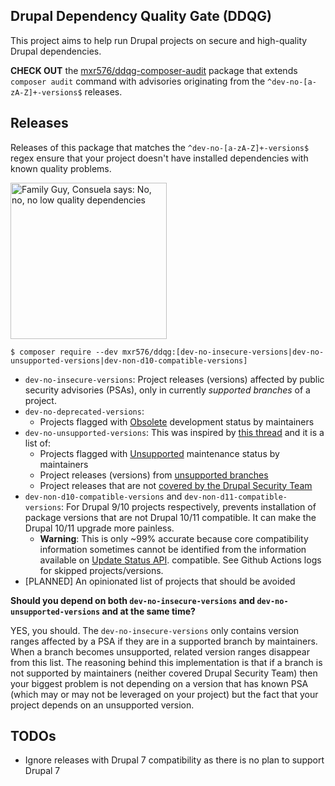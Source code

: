 Drupal Dependency Quality Gate (DDQG)
---

This project aims to help run Drupal projects on secure and high-quality Drupal dependencies.

**CHECK OUT** the [mxr576/ddqg-composer-audit](https://packagist.org/packages/mxr576/ddqg-composer-audit) package that
extends `composer audit` command with advisories originating from the `^dev-no-[a-zA-Z]+-versions$` releases.

## Releases

Releases of this package that matches the `^dev-no-[a-zA-Z]+-versions$` regex ensure that your project
doesn't have installed dependencies with known quality problems.

<img alt="Family Guy, Consuela says: No, no, no low quality dependencies" height="250" src="https://i.imgflip.com/7ijrpx.jpg"/>

```shell
$ composer require --dev mxr576/ddqg:[dev-no-insecure-versions|dev-no-unsupported-versions|dev-non-d10-compatible-versions]
```

* `dev-no-insecure-versions`: Project releases (versions) affected by public security advisories (PSAs), only
  in currently _supported branches_ of a project.
* `dev-no-deprecated-versions`:
  * Projects flagged with [Obsolete](https://www.drupal.org/node/1066982) development status by maintainers
* `dev-no-unsupported-versions`: This was inspired by [this thread](https://github.com/drupal-composer/drupal-security-advisories/issues/29)
  and it is a list of:
  * Projects flagged with [Unsupported](https://www.drupal.org/node/1066982) maintenance status by maintainers
  * Project releases (versions) from [unsupported branches](https://www.drupal.org/node/2212549)
  * Project releases that are not [covered by the Drupal Security Team](https://www.drupal.org/node/475848)
* `dev-non-d10-compatible-versions` and `dev-non-d11-compatible-versions`: For Drupal 9/10 projects respectively, prevents installation of package versions that are not
  Drupal 10/11 compatible. It can make the Drupal 10/11 upgrade more painless.
  * **Warning**: This is only ~99% accurate because core compatibility information sometimes cannot be identified
    from the information available on [Update Status API](https://www.drupal.org/drupalorg/docs/apis/update-status-xml).
compatible. See Github Actions logs for skipped projects/versions.
* [PLANNED] An opinionated list of projects that should be avoided

**Should you depend on both `dev-no-insecure-versions` and `dev-no-unsupported-versions` and at the same time?**

YES, you should. The `dev-no-insecure-versions` only contains version ranges affected by a PSA if they are in a
supported branch by maintainers. When a branch becomes unsupported, related version ranges disappear from this list.
The reasoning behind this implementation is that if a branch is not supported by maintainers (neither covered Drupal
Security Team) then your biggest problem is not depending on a version that has known PSA (which may or may not be
leveraged on your project) but the fact that your project depends on an unsupported version.

## TODOs

* Ignore releases with Drupal 7 compatibility as there is no plan to support Drupal 7
